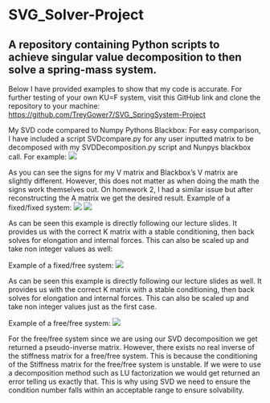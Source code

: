 # SVG_Solver-Project
## A repository containing Python scripts to achieve singular value decomposition to then solve a spring-mass system.

Below I have provided examples to show that my code is accurate. For further testing of your own KU=F system, visit this GitHub link and clone the repository to your machine: https://github.com/TreyGower7/SVG_SpringSystem-Project 

My SVD code compared to Numpy Pythons Blackbox:
For easy comparison, I have included a script SVDcompare.py for any user inputted matrix to be decomposed with my SVDDecomposition.py script and Nunpys blackbox call. For example:
<img src = https://user-images.githubusercontent.com/70235944/273966824-fd3c820b-1bef-4a5c-bd2b-ac6837b9b74c.png>
 
As you can see the signs for my V matrix and Blackbox’s V matrix are slightly different. However, this does not matter as when doing the math the signs work themselves out. On homework 2, I had a similar issue but after reconstructing the A matrix we get the desired result.
Example of a fixed/fixed system:
 <img src= https://user-images.githubusercontent.com/70235944/273966810-ecd2f34c-1441-4971-a0c5-38e9607371cb.png>
 <img src= https://user-images.githubusercontent.com/70235944/273966796-32220b39-8b6e-427b-9586-c3c4e24c1ec7.png>

As can be seen this example is directly following our lecture slides. It provides us with the correct K matrix with a stable conditioning, then back solves for elongation and internal forces. This can also be scaled up and take non integer values as well:
 
Example of a fixed/free system:
 <img src= https://user-images.githubusercontent.com/70235944/273966789-6c5836f2-d1a7-496e-9c5e-858366dc054e.png>

As can be seen this example is directly following our lecture slides as well. It provides us with the correct K matrix with a stable conditioning, then back solves for elongation and internal forces. This can also be scaled up and take non integer values just as the first case.

Example of a free/free system:
<img src= https://user-images.githubusercontent.com/70235944/273966773-53139a7c-195a-4dca-9fae-efe167534ca7.png>

For the free/free system since we are using our SVD decomposition we get returned a pseudo-inverse matrix. However, there exists no real inverse of the stiffness matrix for a free/free system. This is because the conditioning of the Stiffness matrix for the free/free system is unstable. If we were to use a decomposition method such as LU factorization we would get returned an error telling us exactly that. This is why using SVD we need to ensure the condition number falls within an acceptable range to ensure solvability.
 
